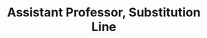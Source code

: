 ---
title: Assistant Professor, Substitution Line
organization: Borough of Manhattan Community College
location: CUNY
start: 2003-09-01
end: 2004-06-30
---